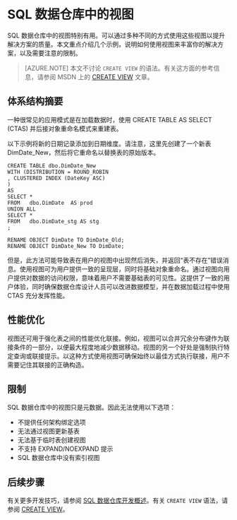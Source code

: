 <properties
   pageTitle="SQL 数据仓库中的视图 | Azure"
   description="有关在开发解决方案时使用 Azure SQL 数据仓库中的 Transact-SQL 视图的技巧。"
   services="sql-data-warehouse"
   documentationCenter="NA"
   authors="jrowlandjones"
   manager="barbkess"
   editor=""/>

<tags
   ms.service="sql-data-warehouse"
   ms.date="07/01/2016"
   wacn.date="08/08/2016"/>

 
# SQL 数据仓库中的视图

SQL 数据仓库中的视图特别有用。可以通过多种不同的方式使用这些视图以提升解决方案的质量。本文重点介绍几个示例，说明如何使用视图来丰富你的解决方案，以及需要注意的限制。

> [AZURE.NOTE] 本文不讨论 `CREATE VIEW` 的语法。有关这方面的参考信息，请参阅 MSDN 上的 [CREATE VIEW][] 文章。

## 体系结构摘要
一种很常见的应用模式是在加载数据时，使用 CREATE TABLE AS SELECT (CTAS) 并后接对象重命名模式来重建表。

以下示例将新的日期记录添加到日期维度。请注意，这里先创建了一个新表 DimDate_New，然后将它重命名以替换表的原始版本。


	CREATE TABLE dbo.DimDate_New
	WITH (DISTRIBUTION = ROUND_ROBIN
	, CLUSTERED INDEX (DateKey ASC)
	)
	AS
	SELECT *
	FROM   dbo.DimDate  AS prod
	UNION ALL
	SELECT *
	FROM   dbo.DimDate_stg AS stg
	;

	RENAME OBJECT DimDate TO DimDate_Old;
	RENAME OBJECT DimDate_New TO DimDate;



但是，此方法可能导致表在用户的视图中出现然后消失，并返回“表不存在”错误消息。使用视图可为用户提供一致的呈现层，同时将基础对象重命名。通过视图向用户提供对数据的访问权限，意味着用户不需要基础表的可见性。这提供了一致的用户体验，同时确保数据仓库设计人员可以改进数据模型，并在数据加载过程中使用 CTAS 充分发挥性能。

## 性能优化
视图还可用于强化表之间的性能优化联接。例如，视图可以合并冗余分布键作为联接条件的一部分，以便最大程度地减少数据移动。视图的另一个好处是强制执行特定查询或联接提示。以这种方式使用视图可确保始终以最佳方式执行联接，用户不需要记住其联接的正确构造。

## 限制
SQL 数据仓库中的视图只是元数据。因此无法使用以下选项：

- 	不提供任何架构绑定选项
- 	无法通过视图更新基表
- 	无法基于临时表创建视图
- 	不支持 EXPAND/NOEXPAND 提示
- 	SQL 数据仓库中没有索引视图


## 后续步骤
有关更多开发技巧，请参阅 [SQL 数据仓库开发概述][]。有关 `CREATE VIEW` 语法，请参阅 [CREATE VIEW][]。

<!--Image references-->

<!--Article references-->
[SQL 数据仓库开发概述]: /documentation/articles/sql-data-warehouse-overview-develop/

<!--MSDN references-->
[CREATE VIEW]: https://msdn.microsoft.com/zh-cn/library/ms187956.aspx
<!--Other Web references-->

<!---HONumber=Mooncake_0801_2016-->
